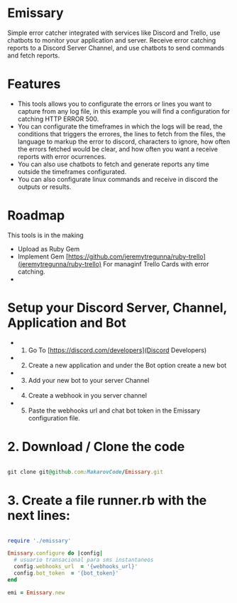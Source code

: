 # Emissary
Simple error catcher integrated with services like Discord and Trello, use chatbots to monitor your application and server.
Receive error catching reports to a Discord Server Channel, and use chatbots to send commands and fetch reports.

# Features
* This tools allows you to configurate the errors or lines you want to capture from any log file, in this example you will find a configuration for catching HTTP ERROR 500.
* You can configurate the timeframes in which the logs will be read, the conditions that triggers the errores, the lines to fetch from the files, the language to markup the error to discord, characters to ignore, how often the errors fetched would be clear, and how often you want a receive reports with error ocurrences.
* You can also use chatbots to fetch and generate reports any time outside the timeframes configurated.
* You can also configurate linux commands and receive in discord the outputs or results.


# Roadmap
This tools is in the making
* Upload as Ruby Gem
* Implement Gem [https://github.com/jeremytregunna/ruby-trello](jeremytregunna/ruby-trello) For managinf Trello Cards with error catching.
*

# Setup your Discord Server, Channel, Application and Bot
* 1. Go To [https://discord.com/developers](Discord Developers)
* 2. Create a new application and under the Bot option create a new bot
* 3. Add your new bot to your server Channel
* 4. Create a webhook in you server channel
* 5. Paste the webhooks url and chat bot token in the Emissary configuration file.

# 2. Download / Clone the code
```ruby

git clone git@github.com:MakarovCode/Emissary.git

```

# 3. Create a file runner.rb with the next lines:
```ruby

require './emissary'

Emissary.configure do |config|
  # usuario transacional para sms instantaneos
  config.webhooks_url  = '{webhooks_url}'
  config.bot_token  = '{bot_token}'
end

emi = Emissary.new

```
